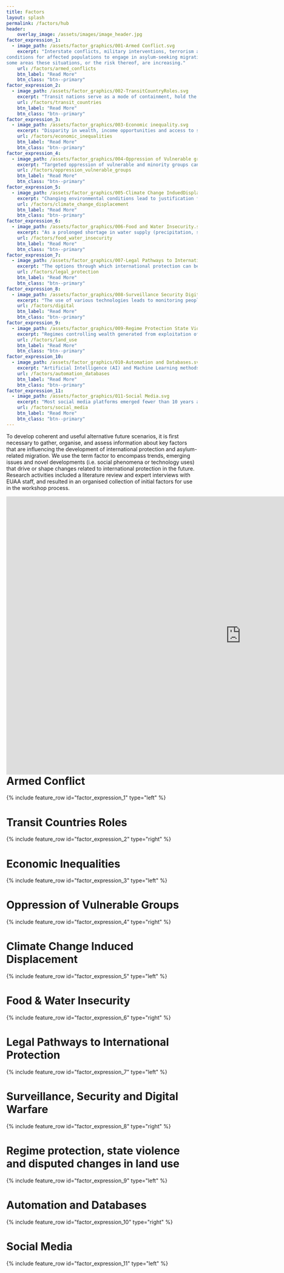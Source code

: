 ```yaml
---
title: Factors
layout: splash
permalink: /factors/hub
header:
    overlay_image: /assets/images/image_header.jpg
factor_expression_1:
  - image_path: /assets/factor_graphics/001-Armed Conflict.svg
    excerpt: "Interstate conflicts, military interventions, terrorism and civil war create 
conditions for affected populations to engage in asylum-seeking migration. In 
some areas these situations, or the risk thereof, are increasing."
    url: /factors/armed_conflicts
    btn_label: "Read More"
    btn_class: "btn--primary"
factor_expression_2:    
  - image_path: /assets/factor_graphics/002-TransitCountryRoles.svg
    excerpt: "Transit nations serve as a mode of containment, hold the possibility for increased externalisation and might instrumentalise asylum-seeking migrants." 
    url: /factors/transit_countries
    btn_label: "Read More"
    btn_class: "btn--primary"   
factor_expression_3:
  - image_path: /assets/factor_graphics/003-Economic inequality.svg
    excerpt: "Disparity in wealth, income opportunities and access to services (healthcare, etc.) creating conditions for increased social pressures that lead to oppression. This also relates to trends in mixed migration and is reflective of economic differences between countries of origin and destination."
    url: /factors/economic_inequalities
    btn_label: "Read More"
    btn_class: "btn--primary"
factor_expression_4:    
  - image_path: /assets/factor_graphics/004-Oppression of Vulnerable groups.svg
    excerpt: "Targeted oppression of vulnerable and minority groups can emerge from conservative to authoritarian governments and the rise of extremist groups. Human Rights are violated for selected groups."  
    url: /factors/oppression_vulnerable_groups
    btn_label: "Read More"
    btn_class: "btn--primary"  
factor_expression_5:
  - image_path: /assets/factor_graphics/005-Climate Change InduedDisplacement.svg
    excerpt: "Changing environmental conditions lead to justification for permanent displaced populations. Powerful entity takes control of land, displaces previous users, enforces new ownership and management with violent oppression."
    url: /factors/climate_change_displacement
    btn_label: "Read More"
    btn_class: "btn--primary"
factor_expression_6:    
  - image_path: /assets/factor_graphics/006-Food and Water Insecurity.svg
    excerpt: "As a prolonged shortage in water supply (precipitation, surface water and ground water) impacts (e.g. food insecurities) heighten, social pressure trans-forms into political oppression. Similar dynamics can be observed with scarcity of other resources."
    url: /factors/food_water_insecurity
    btn_label: "Read More"
    btn_class: "btn--primary"
factor_expression_7:    
  - image_path: /assets/factor_graphics/007-Legal Pathways to International Protection.svg
    excerpt: "The options through which international protection can be legally pursued may change based on reforms to global agreements, national level legisla-tion, in conjunction with technologies that enable new processes and operations."
    url: /factors/legal_protection
    btn_label: "Read More"
    btn_class: "btn--primary"
factor_expression_8:    
  - image_path: /assets/factor_graphics/008-Surveillance Security Digital Warfare.svg
    excerpt: "The use of various technologies leads to monitoring people across affiliations (state, organisations, digital groups, etc.). Attacks on infrastructure, da-tabases and other forms of IT disruption are executed digitally."
    url: /factors/digital
    btn_label: "Read More"
    btn_class: "btn--primary"
factor_expression_9:    
  - image_path: /assets/factor_graphics/009-Regime Protection State Violence Land Use.svg
    excerpt: "Regimes controlling wealth generated from exploitation of resources may exercise violent protection against any threats to power."
    url: /factors/land_use
    btn_label: "Read More"
    btn_class: "btn--primary"
factor_expression_10:    
  - image_path: /assets/factor_graphics/010-Automation and Databases.svg
    excerpt: "Artificial Intelligence (AI) and Machine Learning methods can automate identity verification. The databases these technologies rely on are heterogeneous, partial and vulnerable to exploitation."
    url: /factors/automation_databases
    btn_label: "Read More"
    btn_class: "btn--primary"
factor_expression_11:    
  - image_path: /assets/factor_graphics/011-Social Media.svg
    excerpt: "Most social media platforms emerged fewer than 10 years ago, yet they have fundamentally shifted information gathering, organising, networking and communications activities for asylum-seekers and receiving countries. Platforms can also be used and targeted by governments."
    url: /factors/social_media
    btn_label: "Read More"
    btn_class: "btn--primary"
---
```





To develop coherent and useful alternative future scenarios, it is first necessary to gather, organise, and assess information about key factors that are influencing the development of international protection and asylum-related migration. We use the term factor to encompass trends, emerging issues and novel developments (i.e. social phenomena or technology uses) that drive or shape changes related to international protection in the future. Research activities included a literature review and expert interviews with EUAA staff, and resulted in an organised collection of initial factors for use in the workshop process.


<p>

<iframe src="https://miro.com/app/live-embed/uXjVPLSmLx0=/?moveToViewport=-4069,3175,17430,5437&amp;embedAutoplay=true" width="1235" height="732" frameborder="0" scrolling="no" allowfullscreen="" align="left"></iframe>

</p>



# Armed Conflict

{% include feature_row id="factor_expression_1" type="left" %}

# Transit Countries Roles

{% include feature_row id="factor_expression_2" type="right" %}

# Economic Inequalities

{% include feature_row id="factor_expression_3" type="left" %}

# Oppression of Vulnerable Groups

{% include feature_row id="factor_expression_4" type="right" %}

# Climate Change Induced Displacement

{% include feature_row id="factor_expression_5" type="left" %}

# Food & Water Insecurity

{% include feature_row id="factor_expression_6" type="right" %}

# Legal Pathways to International Protection

{% include feature_row id="factor_expression_7" type="left" %}

# Surveillance, Security and Digital Warfare

{% include feature_row id="factor_expression_8" type="right" %}

# Regime protection, state violence and disputed changes in land use 

{% include feature_row id="factor_expression_9" type="left" %}

# Automation and Databases

{% include feature_row id="factor_expression_10" type="right" %}

# Social Media

{% include feature_row id="factor_expression_11" type="left" %}
